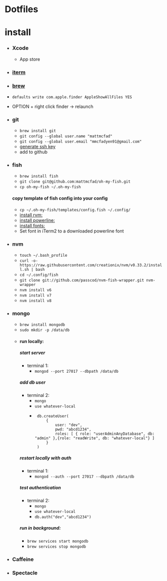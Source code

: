 # Dotfiles

# install

- ### Xcode
    - App store
- ### [iterm](https://www.iterm2.com/downloads.html)
- ### [brew](https://brew.sh/)
-  `defaults write com.apple.finder AppleShowAllFiles YES`
- OPTION + right click finder -> relaunch
- ### git 
    - `brew install git`
    - `git config --global user.name "mattmcfad"`
    - `git config --global user.email "mmcfadyen91@gmail.com"`
    - [generate ssh key](https://help.github.com/articles/generating-a-new-ssh-key-and-adding-it-to-the-ssh-agent/)
    - add to github
- ### fish
    - `brew install fish`
    - `git clone git@github.com:mattmcfad/oh-my-fish.git`
    - `cp oh-my-fish ~/.oh-my-fish`
    #### copy template of fish config into your config
    - `cp ~/.oh-my-fish/templates/config.fish ~/.config/`
    - [install rvm:](https://rvm.io/rvm/install)
    - [install powerline:](https://powerline.readthedocs.org/en/master/installation/osx.html)
    - [install fonts:](https://github.com/powerline/fonts)
    - Set font in iTerm2 to a downloaded powerline font


- ### nvm
    - `touch ~/.bash_profile`
    - `curl -o- https://raw.githubusercontent.com/creationix/nvm/v0.33.2/install.sh | bash`
    - `cd ~/.config/fish`
    - `git clone git://github.com/passcod/nvm-fish-wrapper.git nvm-wrapper`
    - `nvm install v6`
    - `nvm install v7`
    - `nvm install v8`
- ### mongo
    - `brew install mongodb`
    - `sudo mkdir -p /data/db`
    - #### run locally:
        ##### start server
        - terminal 1:
            - `mongod --port 27017 --dbpath /data/db`
        ##### add db user
        - terminal 2:
            -  `mongo`
            -  `use whatever-local`
            -  ```
                db.createUser(
                    {
                        user: "dev",
                        pwd: "abcd1234",
                        roles: [ { role: "userAdminAnyDatabase", db: "admin" },{role: "readWrite", db: "whatever-local"} ]
                    }
                )
                ```
        ##### restart locally with auth
        - terminal 1:
            - `mongod --auth --port 27017 --dbpath /data/db`
        ##### test authentication
        - terminal 2:
            -  `mongo`
            -  `use whatever-local`
            - `db.auth("dev","abcd1234")`
        ##### run in background:
        - `brew services start mongodb`
        - `brew services stop mongodb`

- ### Caffeine
- ### Spectacle